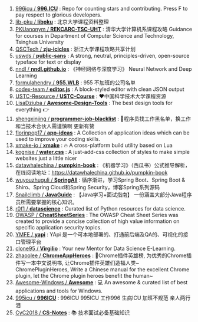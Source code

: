 1. [996icu / **996.ICU**](https://github.com/996icu/996.ICU) : Repo for counting stars and contributing. Press F to pay respect to glorious developers.
1. [lib-pku / **libpku**](https://github.com/lib-pku/libpku) : 北京大学课程资料整理
1. [PKUanonym / **REKCARC-TSC-UHT**](https://github.com/PKUanonym/REKCARC-TSC-UHT) : 清华大学计算机系课程攻略 Guidance for courses in Department of Computer Science and Technology, Tsinghua University
1. [QSCTech / **zju-icicles**](https://github.com/QSCTech/zju-icicles) : 浙江大学课程攻略共享计划
1. [uswds / **public-sans**](https://github.com/uswds/public-sans) : A strong, neutral, principles-driven, open-source typeface for text or display
1. [nndl / **nndl.github.io**](https://github.com/nndl/nndl.github.io) : 《神经网络与深度学习》 Neural Network and Deep Learning
1. [formulahendry / **955.WLB**](https://github.com/formulahendry/955.WLB) : 955 不加班的公司名单
1. [codex-team / **editor.js**](https://github.com/codex-team/editor.js) : A block-styled editor with clean JSON output
1. [USTC-Resource / **USTC-Course**](https://github.com/USTC-Resource/USTC-Course) : ❤️中国科学技术大学课程资源
1. [LisaDziuba / **Awesome-Design-Tools**](https://github.com/LisaDziuba/Awesome-Design-Tools) : The best design tools for everything 👉
1. [shengxinjing / **programmer-job-blacklist**](https://github.com/shengxinjing/programmer-job-blacklist) : 🙈程序员找工作黑名单，换工作和当技术合伙人需谨慎啊 更新有赞
1. [florinpop17 / **app-ideas**](https://github.com/florinpop17/app-ideas) : A Collection of application ideas which can be used to improve your coding skills.
1. [xmake-io / **xmake**](https://github.com/xmake-io/xmake) : 🔥 A cross-platform build utility based on Lua
1. [kognise / **water.css**](https://github.com/kognise/water.css) : A just-add-css collection of styles to make simple websites just a little nicer
1. [datawhalechina / **pumpkin-book**](https://github.com/datawhalechina/pumpkin-book) : 《机器学习》（西瓜书）公式推导解析，在线阅读地址：https://datawhalechina.github.io/pumpkin-book
1. [wuyouzhuguli / **SpringAll**](https://github.com/wuyouzhuguli/SpringAll) : 循序渐进，学习Spring Boot、Spring Boot & Shiro、Spring Cloud和Spring Security，博客Spring系列源码
1. [Snailclimb / **JavaGuide**](https://github.com/Snailclimb/JavaGuide) : 【Java学习+面试指南】 一份涵盖大部分Java程序员所需要掌握的核心知识。
1. [r0f1 / **datascience**](https://github.com/r0f1/datascience) : Curated list of Python resources for data science.
1. [OWASP / **CheatSheetSeries**](https://github.com/OWASP/CheatSheetSeries) : The OWASP Cheat Sheet Series was created to provide a concise collection of high value information on specific application security topics.
1. [YMFE / **yapi**](https://github.com/YMFE/yapi) : YApi 是一个可本地部署的、打通前后端及QA的、可视化的接口管理平台
1. [clone95 / **Virgilio**](https://github.com/clone95/Virgilio) : Your new Mentor for Data Science E-Learning.
1. [zhaoolee / **ChromeAppHeroes**](https://github.com/zhaoolee/ChromeAppHeroes) : 🌈Chrome插件英雄榜, 为优秀的Chrome插件写一本中文说明书, 让Chrome插件英雄们造福人类~ ChromePluginHeroes, Write a Chinese manual for the excellent Chrome plugin, let the Chrome plugin heroes benefit the human~
1. [Awesome-Windows / **Awesome**](https://github.com/Awesome-Windows/Awesome) : 💻 An awesome & curated list of best applications and tools for Windows.
1. [995icu / **996ICU**](https://github.com/995icu/996ICU) : 996ICU 995ICU 工作996 生病ICU 加班不规范 亲人两行泪
1. [CyC2018 / **CS-Notes**](https://github.com/CyC2018/CS-Notes) : 📚 技术面试必备基础知识